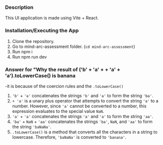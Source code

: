 ### Description
This UI application is made using Vite + React.

### Installation/Executing the App
1. Clone the repository.
2. Go to mind-arc-assessment folder. (`cd mind-arc-assessment`)
3. Run npm i
4. Run npm run dev

### Answer for "Why the result of ('b' + 'a' + + 'a' + 'a').toLowerCase() is banana
-it is because of the coercion rules and the `.toLowerCase()`

1. `'b'` + `'a'` concatenates the strings `'b'` and `'a'` to form the string `'ba'`.
2. `+ 'a'` is a unary plus operator that attempts to convert the string `'a'` to a number. However, since `'a'` cannot be converted to a number, this expression evaluates to the special value `NaN`.
3. `'a'` + `'a'` concatenates the strings `'a'` and `'a'` to form the string `'aa'`.
4. `'ba'` + `NaN` + `'aa'` concatenates the strings `'ba'`, `NaN`, and `'aa'` to form the string `'baNaNa'`.
5. `.toLowerCase()` is a method that converts all the characters in a string to lowercase. Therefore, `'baNaNa'` is converted to `'banana'`.
